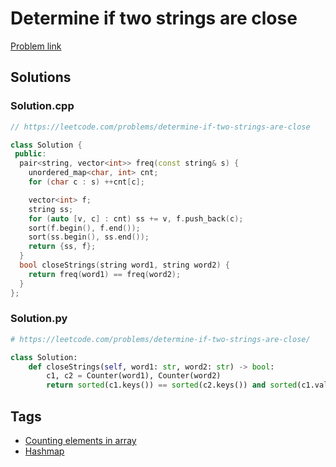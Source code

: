 # Determine if two strings are close

[Problem link](https://leetcode.com/problems/determine-if-two-strings-are-close)

## Solutions


### Solution.cpp
```cpp
// https://leetcode.com/problems/determine-if-two-strings-are-close

class Solution {
 public:
  pair<string, vector<int>> freq(const string& s) {
    unordered_map<char, int> cnt;
    for (char c : s) ++cnt[c];

    vector<int> f;
    string ss;
    for (auto [v, c] : cnt) ss += v, f.push_back(c);
    sort(f.begin(), f.end());
    sort(ss.begin(), ss.end());
    return {ss, f};
  }
  bool closeStrings(string word1, string word2) {
    return freq(word1) == freq(word2);
  }
};
```
### Solution.py
```py
# https://leetcode.com/problems/determine-if-two-strings-are-close/

class Solution:
    def closeStrings(self, word1: str, word2: str) -> bool:
        c1, c2 = Counter(word1), Counter(word2)
        return sorted(c1.keys()) == sorted(c2.keys()) and sorted(c1.values()) == sorted(c2.values())
```
## Tags

* [Counting elements in array](/README.md#Counting_elements_in_array)
* [Hashmap](/README.md#Hashmap)
